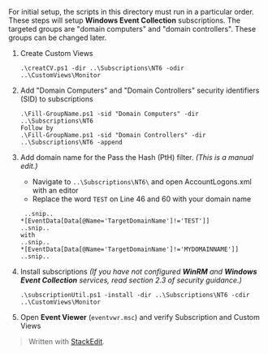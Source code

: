 For initial setup, the scripts in this directory must run in a particular order. These steps will setup **Windows Event Collection** subscriptions. 
The targeted groups are "domain computers"  and "domain controllers". These groups can be changed later.

1. Create Custom Views
    ```
	.\creatCV.ps1 -dir ..\Subscriptions\NT6 -odir ..\CustomViews\Monitor
	```
	
1. Add "Domain Computers" and "Domain Controllers" security identifiers (SID) to subscriptions
    ```
    .\Fill-GroupName.ps1 -sid "Domain Computers" -dir ..\Subscriptions\NT6
	Follow by
    .\Fill-GroupName.ps1 -sid "Domain Controllers" -dir ..\Subscriptions\NT6 -append
    ```
1.  Add domain name for the Pass the Hash (PtH) filter. *(This is a manual edit.)*
    - Navigate to `..\Subscriptions\NT6\` and open AccountLogons.xml with an editor
    - Replace the word `TEST` on Line 46 and 60 with your domain name
    ```
     ..snip..
    *[EventData[Data[@Name='TargetDomainName']!='TEST']]
    ..snip..
    with
    ..snip..
    *[EventData[Data[@Name='TargetDomainName']!='MYDOMAINNAME']]
    ..snip..
    ```

1. Install subscriptions *(If you have not configured **WinRM** and **Windows Event Collection** services, read section 2.3 of security guidance.)*
    ```
    .\subscriptionUtil.ps1 -install -dir ..\Subscriptions\NT6 -cdir 
    ..\CustomViews\Monitor
    ```

1. Open **Event Viewer** (`eventvwr.msc`) and verify Subscription and Custom Views


> Written with [StackEdit](https://stackedit.io/).
